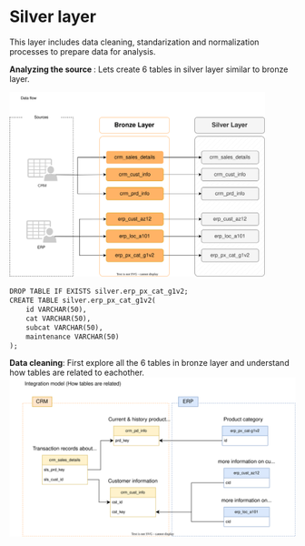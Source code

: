# Silver layer
This layer includes data cleaning, standarization and normalization processes to prepare data for analysis.

<b>Analyzing the source </b> : Lets create 6 tables in silver layer similar to bronze layer.


<img src="https://github.com/sumedhadewan/sql_datawarehouse_project/blob/main/docs/images/data_flow_silver_layer.drawio.svg" width="450" />




```
DROP TABLE IF EXISTS silver.erp_px_cat_g1v2;
CREATE TABLE silver.erp_px_cat_g1v2(
	id VARCHAR(50),
	cat VARCHAR(50),
	subcat VARCHAR(50),
	maintenance VARCHAR(50)
);

```
<b>Data cleaning</b>:
First explore all the 6 tables in bronze layer and understand how tables are related to eachother. 
<img src="https://github.com/sumedhadewan/sql_datawarehouse_project/blob/main/docs/images/integration_model.drawio.svg"/>
